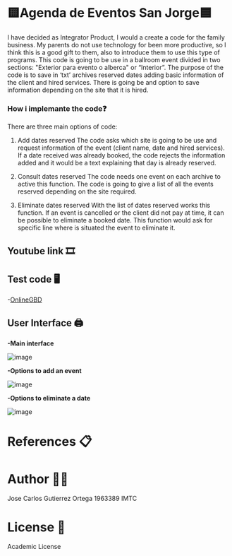 #  🟨Agenda de Eventos San Jorge🟦



I have decided as Integrator Product, I would a create a code for the family business. My parents do not use technology for been more productive, so I think this is a good gift to them, also to introduce them to use this type of programs. This code is going to be use in a ballroom event divided in two sections: "Exterior para evento o alberca" or “Interior”. The purpose of the code is to save in ‘txt’ archives reserved dates adding basic information of the client and hired services.  There is going be and option to save information depending on the site that it is hired. 



### How i implemante the code❓
   There are three main options of code:
 
1. Add dates reserved
The code asks which site is going to be use and request information of the event (client name, date and hired services). If a date received was already booked, the code rejects the information added and it would be a text explaining that day is already reserved.

2. Consult dates reserved
The code needs one event on each archive to active this function. The code is going to give a list of all the events reserved depending on the site required.

3. Eliminate dates reserved
With the list of dates reserved works this function. If an event is cancelled or the client did not pay at time, it can be possible to eliminate a booked date. This function would ask for specific line where is situated the event to eliminate it. 

## Youtube link :film_strip:

## Test code 🖥️
 -[OnlineGBD](https://onlinegdb.com/TGaqJMNMX)

## User Interface  🖨️

**-Main interface**

![image](https://user-images.githubusercontent.com/78566347/118746052-18871380-b81d-11eb-927b-207d51f4f18d.png)


**-Options to add an event**


  ![image](https://user-images.githubusercontent.com/78566347/118746187-5be18200-b81d-11eb-878b-cb3a27c99171.png)
  
  
  
**-Options to eliminate a date**


  ![image](https://user-images.githubusercontent.com/78566347/118746234-74ea3300-b81d-11eb-8f2f-afa7737c37a1.png)



  
  # References 📋
  
  # Author 🙍‍♂️
  
  Jose Carlos Gutierrez Ortega 1963389 IMTC
  
  # License :receipt: 
  
  Academic License
